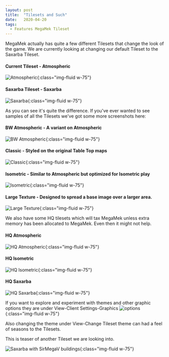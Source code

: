 ```yaml
---
layout: post
title:  "Tilesets and Such"
date:   2020-04-20
tags:
  - Features MegaMek Tileset
---
```

MegaMek actually has quite a few different Tilesets that change the look of the game. We are currently looking at changing our default Tileset to the Saxarba Tileset. 

#### Current Tileset - Atmospheric
![Atmospheric](/assets/images/TileSet/Atmos1.PNG){:class="img-fluid w-75"}

#### Saxarba Tileset - Saxarba
![Saxarba](/assets/images/TileSet/Sax1.PNG){:class="img-fluid w-75"}

As you can see it's quite the difference. If you've ever wanted to see samples of all the Tilesets we've got some more screenshots here:

#### BW Atmospheric - A variant on Atmospheric
![BW Atmospheric](/assets/images/TileSet/BWAtmos1.PNG){:class="img-fluid w-75"}
#### Classic - Styled on the original Table Top maps
![Classic](/assets/images/TileSet/Classic1.PNG){:class="img-fluid w-75"}
#### Isometric - Similar to Atmospheric but optimized for Isometric play
![Isometric](/assets/images/TileSet/ISO1.PNG){:class="img-fluid w-75"}
#### Large Texture - Designed to spread a base image over a larger area.
![Large Texture](/assets/images/TileSet/LargeTexture.PNG){:class="img-fluid w-75"}

We also have some HQ tilesets which will tax MegaMek unless extra memory has been allocated to MegaMek. Even then it might not help.
#### HQ Atmospheric
![HQ Atmospheric](/assets/images/TileSet/HQAtmos.PNG){:class="img-fluid w-75"}
#### HQ Isometric
![HQ Isometric](/assets/images/TileSet/HQISO.PNG){:class="img-fluid w-75"}
#### HQ Saxarba
![HQ Saxarba](/assets/images/TileSet/HQSaxarba.PNG){:class="img-fluid w-75"}

If you want to explore and experiment with themes and other graphic options they are under View-Client Settings-Graphics
![options](/assets/images/TileSet/Options.PNG){:class="img-fluid w-75"}

Also changing the theme under View-Change Tileset theme can had a feel of seasons to the Tilesets.

This is teaser of another Tileset we are looking into.

![Saxarba with SirMegaV buildings](/assets/images/TileSet/Preview1.PNG){:class="img-fluid w-75"}
